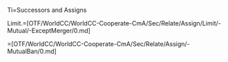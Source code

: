 Ti=Successors and Assigns

Limit.=[OTF/WorldCC/WorldCC-Cooperate-CmA/Sec/Relate/Assign/Limit/-Mutual/-ExceptMerger/0.md]

=[OTF/WorldCC/WorldCC-Cooperate-CmA/Sec/Relate/Assign/-MutualBan/0.md]

